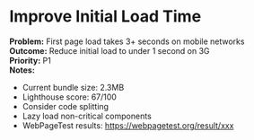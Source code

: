 # Improve Initial Load Time

**Problem:** First page load takes 3+ seconds on mobile networks  
**Outcome:** Reduce initial load to under 1 second on 3G  
**Priority:** P1  
**Notes:**
- Current bundle size: 2.3MB
- Lighthouse score: 67/100
- Consider code splitting
- Lazy load non-critical components
- WebPageTest results: https://webpagetest.org/result/xxx
